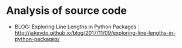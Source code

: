 # Analysis of source code

* BLOG: Exploring Line Lengths in Python Packages : http://jakevdp.github.io/blog/2017/11/09/exploring-line-lengths-in-python-packages/

